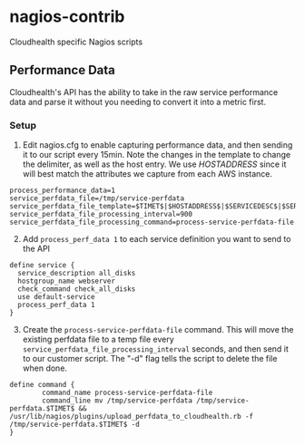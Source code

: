 nagios-contrib
==============

Cloudhealth specific Nagios scripts

Performance Data
----------------

Cloudhealth's API has the ability to take in the raw service performance data and parse it without you needing to convert it into a metric first.

### Setup

1. Edit nagios.cfg to enable capturing performance data, and then sending it to our script every 15min. Note the changes in the template to change the delimiter, as well as the host entry. We use $HOSTADDRESS$ since it will best match the attributes we capture from each AWS instance.

```
process_performance_data=1
service_perfdata_file=/tmp/service-perfdata
service_perfdata_file_template=$TIMET$|$HOSTADDRESS$|$SERVICEDESC$|$SERVICEEXECUTIONTIME$|$SERVICELATENCY$|$SERVICEOUTPUT$|$SERVICEPERFDATA$
service_perfdata_file_processing_interval=900
service_perfdata_file_processing_command=process-service-perfdata-file
```

2. Add `process_perf_data 1` to each service definition you want to send to the API

``` 
define service {
  service_description all_disks
  hostgroup_name webserver
  check_command check_all_disks
  use default-service
  process_perf_data 1
}
```

3. Create the `process-service-perfdata-file` command. This will move the existing perfdata file to a temp file every `service_perfdata_file_processing_interval` seconds, and then send it to our customer script. The "-d" flag tells the script to delete the file when done.

```
define command {
        command_name process-service-perfdata-file
        command_line mv /tmp/service-perfdata /tmp/service-perfdata.$TIMET$ && /usr/lib/nagios/plugins/upload_perfdata_to_cloudhealth.rb -f /tmp/service-perfdata.$TIMET$ -d
}
```


